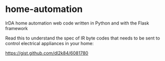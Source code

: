 home-automation
===============

IrDA home automation web code written in Python and with the Flask framework

Read this to understand the spec of IR byte codes that needs to be sent to control electrical appliances in your home:

https://gist.github.com/dl2k84/6081780
